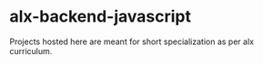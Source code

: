 # alx-backend-javascript
Projects hosted here are meant for short specialization as per alx curriculum.
